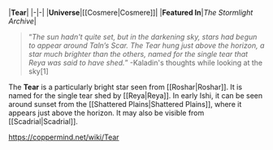 |**Tear**|
|-|-|
|**Universe**|[[Cosmere\|Cosmere]]|
|**Featured In**|*The Stormlight Archive*|

>“*The sun hadn't quite set, but in the darkening sky, stars had begun to appear around Taln’s Scar. The Tear hung just above the horizon, a star much brighter than the others, named for the single tear that Reya was said to have shed.*”
\-Kaladin's thoughts while looking at the sky[1]


The **Tear** is a particularly bright star seen from [[Roshar\|Roshar]]. It is named for the single tear shed by [[Reya\|Reya]]. In early Ishi, it can be seen around sunset from the [[Shattered Plains\|Shattered Plains]], where it appears just above the horizon. It may also be visible from [[Scadrial\|Scadrial]].



https://coppermind.net/wiki/Tear